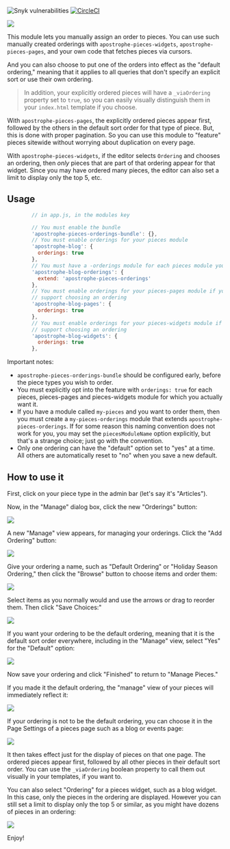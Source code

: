 ![Snyk vulnerabilities](https://img.shields.io/snyk/vulnerabilities/npm/apostrophe-pieces-orderings-bundle)
[![CircleCI](https://circleci.com/gh/apostrophecms/apostrophe-pieces-orderings-bundle/tree/master.svg?style=svg)](https://circleci.com/gh/apostrophecms/apostrophe-pieces-orderings-bundle/tree/master)

<img src="https://raw.githubusercontent.com/apostrophecms/apostrophe-pieces-orderings-bundle/master/images/select-items.png" />


This module lets you manually assign an order to pieces. You can use such manually created orderings with `apostrophe-pieces-widgets`, `apostrophe-pieces-pages`, and your own code that fetches pieces via cursors.

And you can also choose to put one of the orders into effect as the "default ordering," meaning that it applies to all queries that don't specify an explicit sort or use their own ordering.

> In addition, your explicitly ordered pieces will have a `_viaOrdering` property set to `true`, so you can easily visually distinguish them in your `index.html` template if you choose.

With `apostrophe-pieces-pages`, the explicitly ordered pieces appear first, followed by the others in the default sort order for that type of piece. But, this is done with proper pagination. So you can use this module to "feature" pieces sitewide without worrying about duplication on every page.

With `apostrophe-pieces-widgets`, if the editor selects `Ordering` and chooses an ordering, then *only* pieces that are part of that ordering appear for that widget. Since you may have ordered many pieces, the editor can also set a limit to display only the top 5, etc.

## Usage

```javascript
        // in app.js, in the modules key

        // You must enable the bundle
        'apostrophe-pieces-orderings-bundle': {},
        // You must enable orderings for your pieces module
        'apostrophe-blog': {
          orderings: true
        },
        // You must have a -orderings module for each pieces module you wish to order
        'apostrophe-blog-orderings': {
          extend: 'apostrophe-pieces-orderings'
        },
        // You must enable orderings for your pieces-pages module if you wish it to
        // support choosing an ordering
        'apostrophe-blog-pages': {
          orderings: true
        },
        // You must enable orderings for your pieces-widgets module if you wish it to
        // support choosing an ordering
        'apostrophe-blog-widgets': {
          orderings: true
        },
```

Important notes:

* `apostrophe-pieces-orderings-bundle` should be configured early, before the piece types you wish to order.
* You must explicitly opt into the feature with `orderings: true` for each pieces, pieces-pages and pieces-widgets module for which you actually want it.
* If you have a module called `my-pieces` and you want to order them, then you must create a `my-pieces-orderings` module that extends `apostrophe-pieces-orderings`. If for some reason this naming convention does not work for you, you may set the `piecesModuleName` option explicitly, but that's a strange choice; just go with the convention.
* Only one ordering can have the "default" option set to "yes" at a time. All others are automatically reset to "no" when you save a new default.

## How to use it

First, click on your piece type in the admin bar (let's say it's "Articles").

Now, in the "Manage" dialog box, click the new "Orderings" button:


<img src="https://raw.githubusercontent.com/apostrophecms/apostrophe-pieces-orderings-bundle/master/images/click-orderings-button.png" />


A new "Manage" view appears, for managing your orderings. Click the "Add Ordering" button:


<img src="https://raw.githubusercontent.com/apostrophecms/apostrophe-pieces-orderings-bundle/master/images/add-ordering-button.png" />


Give your ordering a name, such as "Default Ordering" or "Holiday Season Ordering," then click the "Browse" button to choose items and order them:


<img src="https://raw.githubusercontent.com/apostrophecms/apostrophe-pieces-orderings-bundle/master/images/browse-items-button.png" />


Select items as you normally would and use the arrows or drag to reorder them. Then click "Save Choices:"


<img src="https://raw.githubusercontent.com/apostrophecms/apostrophe-pieces-orderings-bundle/master/images/select-items.png" />


If you want your ordering to be the default ordering, meaning that it is the default sort order everywhere, including in the "Manage" view, select "Yes" for the "Default" option:


<img src="https://raw.githubusercontent.com/apostrophecms/apostrophe-pieces-orderings-bundle/master/images/default.png" />


Now save your ordering and click "Finished" to return to "Manage Pieces."

If you made it the default ordering, the "manage" view of your pieces will immediately reflect it:


<img src="https://raw.githubusercontent.com/apostrophecms/apostrophe-pieces-orderings-bundle/master/images/manage-view-with-default-ordering.png" />


If your ordering is not to be the default ordering, you can choose it in the Page Settings of a pieces page such as a blog or events page:


<img src="https://raw.githubusercontent.com/apostrophecms/apostrophe-pieces-orderings-bundle/master/images/page-settings.png" />


It then takes effect just for the display of pieces on that one page. The ordered pieces appear first, followed by all other pieces in their default sort order. You can use the `_viaOrdering` boolean property to call them out visually in your templates, if you want to.

You can also select "Ordering" for a pieces widget, such as a blog widget. In this case, only the pieces in the ordering are displayed. However you can still set a limit to display only the top 5 or similar, as you might have dozens of pieces in an ordering:


<img src="https://raw.githubusercontent.com/apostrophecms/apostrophe-pieces-orderings-bundle/master/images/widget.png" />


Enjoy!

